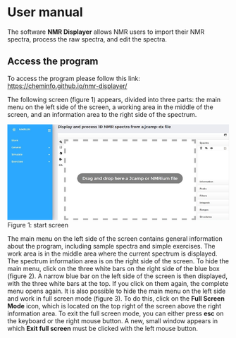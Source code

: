 # User manual

The software __NMR Displayer__ allows NMR users to import their NMR spectra, process the raw spectra, and edit the spectra.

## Access the program

To access the program please follow this link:
https://cheminfo.github.io/nmr-displayer/

The following screen (figure 1) appears, divided into three parts: the main menu on the left side of the screen, a working area in the middle of the screen, and an information area to the right side of the spectrum.

<img src="images\fig1.png" />
Figure 1: start screen

The main menu on the left side of the screen contains general information about the program, including sample spectra and simple exercises. The work area is in the middle area  where the current spectrum is displayed. The spectrum information area is on the right side of the screen. 
To hide the main menu, click on the three white bars on the right side of the blue box (figure 2). A narrow blue bar on the left side of the screen is then displayed, with the three white bars at the top. If you click on them again, the complete menu opens again. 
It is also possible to hide the main menu on the left side and work in full screen mode (figure 3). To do this, click on the __Full Screen Mode__ icon, which is located on the top right of the screen above the right information area. 
To exit the full screen mode, you can either press __esc__ on the keyboard or the right mouse button. A new, small window appears in which __Exit full screen__ must be clicked with the left mouse button. 

